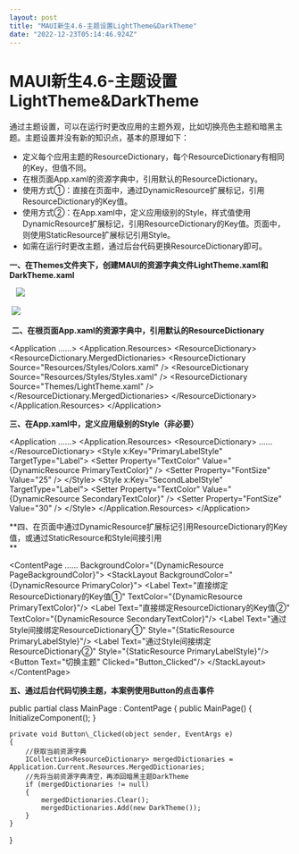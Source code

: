 ```yaml
---
layout: post
title: "MAUI新生4.6-主题设置LightTheme&DarkTheme"
date: "2022-12-23T05:14:46.924Z"
---
```

MAUI新生4.6-主题设置LightTheme&DarkTheme
==================================

通过主题设置，可以在运行时更改应用的主题外观，比如切换亮色主题和暗黑主题。主题设置并没有新的知识点，基本的原理如下：

*   定义每个应用主题的ResourceDictionary，每个ResourceDictionary有相同的Key，但值不同。
*   在根页面App.xaml的资源字典中，引用默认的ResourceDictionary。
*   使用方式①：直接在页面中，通过DynamicResource扩展标记，引用ResourceDictionary的Key值。
*   使用方式②：在App.xaml中，定义应用级别的Style，样式值使用DynamicResource扩展标记，引用ResourceDictionary的Key值。页面中，则使用StaticResource扩展标记引用Style。
*   如需在运行时更改主题，通过后台代码更换ResourceDictionary即可。

**一、在Themes文件夹下，创建MAUI的资源字典文件LightTheme.xaml和DarkTheme.xaml**

   ![](https://img2023.cnblogs.com/blog/2159941/202212/2159941-20221222220056492-1596679888.png)

 ![](https://img2023.cnblogs.com/blog/2159941/202212/2159941-20221222220711957-2124042303.png)

 **二、在根页面App.xaml的资源字典中，引用默认的ResourceDictionary** 

<Application
    ......\>
    <Application.Resources\>
        <ResourceDictionary\>
            <ResourceDictionary.MergedDictionaries\>
                <ResourceDictionary Source\="Resources/Styles/Colors.xaml" />
                <ResourceDictionary Source\="Resources/Styles/Styles.xaml" />
                <!--引用默认主题资源字典LightTheme.xaml-->
                <ResourceDictionary Source\="Themes/LightTheme.xaml" />
            </ResourceDictionary.MergedDictionaries\>
        </ResourceDictionary\>
    </Application.Resources\>
</Application\>

**三、在App.xaml中，定义应用级别的Style（非必要）**

<Application
    ......\>
    <Application.Resources\>
        <ResourceDictionary\>
            ......
        </ResourceDictionary\>
        <!--定义Style，TargetType为Label\-->
        <Style x:Key\="PrimaryLabelStyle" TargetType\="Label"\>
            <Setter Property\="TextColor" Value\="{DynamicResource PrimaryTextColor}" />
            <Setter Property\="FontSize" Value\="25" />
        </Style\>
        <Style x:Key\="SecondLabelStyle" TargetType\="Label"\>
            <Setter Property\="TextColor" Value\="{DynamicResource SecondaryTextColor}" />
            <Setter Property\="FontSize" Value\="30" />
        </Style\>
    </Application.Resources\>
</Application\>

**四、在页面中通过DynamicResource扩展标记引用ResourceDictionary的Key值，或通过StaticResource和Style间接引用  
**

<ContentPage
    ......
    BackgroundColor\="{DynamicResource PageBackgroundColor}"\>
    <StackLayout BackgroundColor\="{DynamicResource PrimaryColor}"\>
        <Label Text\="直接绑定ResourceDictionary的Key值①" TextColor\="{DynamicResource PrimaryTextColor}"/>
        <Label Text\="直接绑定ResourceDictionary的Key值②" TextColor\="{DynamicResource SecondaryTextColor}"/>
        <Label Text\="通过Style间接绑定ResourceDictionary①" Style\="{StaticResource PrimaryLabelStyle}"/>
        <Label Text\="通过Style间接绑定ResourceDictionary②" Style\="{StaticResource PrimaryLabelStyle}"/>
        <Button Text\="切换主题" Clicked\="Button\_Clicked"/>
    </StackLayout\>
</ContentPage\>

**五、通过后台代码切换主题，本案例使用Button的点击事件**

public partial class MainPage : ContentPage
{
    public MainPage()
    {
        InitializeComponent();
    }

    private void Button\_Clicked(object sender, EventArgs e)
    {
        //获取当前资源字典
        ICollection<ResourceDictionary> mergedDictionaries = Application.Current.Resources.MergedDictionaries;
        //先将当前资源字典清空，再添回暗黑主题DarkTheme
        if (mergedDictionaries != null)
        {
            mergedDictionaries.Clear();
            mergedDictionaries.Add(new DarkTheme());
        }
    }
}